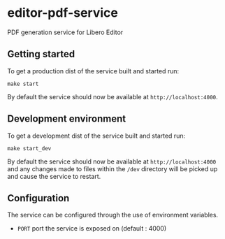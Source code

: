 # editor-pdf-service
PDF generation service for Libero Editor

## Getting started
To get a production dist of the service built and started run:

```
make start
```

By default the service should now be available at `http://localhost:4000`.

## Development environment

To get a development dist of the service built and started run:

```
make start_dev
```

By default the service should now be available at `http://localhost:4000` and any changes made to files within the `/dev` directory will be picked up and cause the service to restart.

## Configuration

The service can be configured through the use of environment variables. 

- `PORT` port the service is exposed on (default : 4000) 